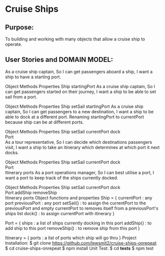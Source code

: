 # Cruise Ships
## Purpose:
To building and working with many objects that allow a cruise ship to operate.

## User Stories and DOMAIN MODEL:
As a cruise ship captain, So I can get passengers aboard a ship, I want a ship to have a starting port.

Object	Methods	Properties
Ship		startingPort
As a cruise ship captain, So I can get passengers started on their journey, I want a ship to be able to set sail from a port.

Object Methods	Properties
Ship	setSail	startingPort
As a cruise ship captain, So I can get passengers to a new destination, I want a ship to be able to dock at a different port. Renaming startingPort to currentPort because ship can be at different ports.

Object	Methods	Properties
Ship	setSail	currentPort
dock	
Port		
As a tour representative, So I can decide which destinations passengers visit, I want a ship to take an itinerary which determines at which port it next docks.

Object	Methods	Properties
Ship	setSail	currentPort
dock	
Port		
Itinerary		ports
As a port operations manager, So I can best utilise a port, I want a port to keep track of the ships currently docked.

Object	Methods	Properties
Ship	setSail	currentPort
dock	
Port	addShip	
removeShip	
Itinerary		ports
Object functions and properties
Ship = {
    currentPort : any port
    previousPort : any port
    setSail() : to assign the currentPort to the previousPort and empty currentPort 
                to removes itself from a previousPort's ships list
    dock() : to assign currentPort with itinerary 
}

Port = {
    ships : a list of ships currently docking in this port
    addShip() : to add ship to this port
    removeShip() : to remove ship from this port
}

Itinerary = {
    ports : a list of ports which ship will go thru
}
Project Installation:
$ git clone https://github.com/lewsmit2/cruise-ships-onrepeat
$ cd cruise-ships-onrepeat
$ npm install
Unit Test:
$ cd __tests__
$ npm test